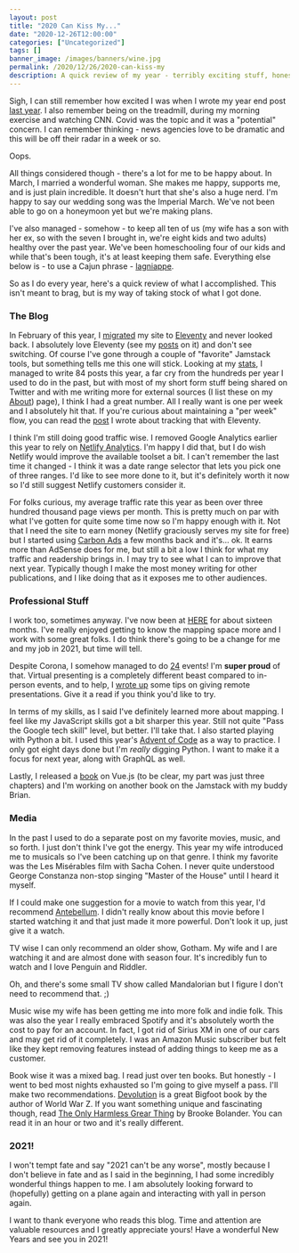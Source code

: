```yaml
---
layout: post
title: "2020 Can Kiss My..."
date: "2020-12-26T12:00:00"
categories: ["Uncategorized"]
tags: []
banner_image: /images/banners/wine.jpg
permalink: /2020/12/26/2020-can-kiss-my
description: A quick review of my year - terribly exciting stuff, honest.
---
```


Sigh, I can still remember how excited I was when I wrote my year end post [last year](https://www.raymondcamden.com/2019/12/31/goodbye-2019-hello-2020). I also remember being on the treadmill, during my morning exercise and watching CNN. Covid was the topic and it was a "potential" concern. I can remember thinking - news agencies love to be dramatic and this will be off their radar in a week or so. 

Oops.

All things considered though - there's a lot for me to be happy about. In March, I married a wonderful woman. She makes me happy, supports me, and is just plain incredible. It doesn't hurt that she's also a huge nerd. I'm happy to say our wedding song was the Imperial March. We've not been able to go on a honeymoon yet but we're making plans. 

I've also managed - somehow - to keep all ten of us (my wife has a son with her ex, so with the seven I brought in, we're eight kids and two adults) healthy over the past year. We've been homeschooling four of our kids and while that's been tough, it's at least keeping them safe. Everything else below is - to use a Cajun phrase - [lagniappe](https://www.merriam-webster.com/dictionary/lagniappe). 

So as I do every year, here's a quick review of what I accomplished. This isn't meant to brag, but is my way of taking stock of what I got done. 

### The Blog

In February of this year, I [migrated](https://www.raymondcamden.com/2020/02/27/raymondcamdencom-now-powered-by-eleventy) my site to [Eleventy](https://www.11ty.dev/) and never looked back. I absolutely love Eleventy (see my [posts](https://www.raymondcamden.com/tags/eleventy/) on it) and don't see switching. Of course I've gone through a couple of "favorite" Jamstack tools, but something tells me this one will stick. Looking at my [stats](https://www.raymondcamden.com/stats), I managed to write 84 posts this year, a far cry from the hundreds per year I used to do in the past, but with most of my short form stuff being shared on Twitter and with me writing more for external sources (I list these on my [About](https://www.raymondcamden.com/about/)) page), I think I had a great number. All I really want is one per week and I absolutely hit that. If you're curious about maintaining a "per week" flow, you can read the [post](https://www.raymondcamden.com/2020/09/30/tracking-posts-by-week-in-eleventy) I wrote about tracking that with Eleventy. 

I think I'm still doing good traffic wise. I removed Google Analytics earlier this year to rely on [Netlify Analytics](https://www.netlify.com/products/analytics/). I'm happy I did that, but I do wish Netlify would improve the available toolset a bit. I can't remember the last time it changed - I think it was a date range selector that lets you pick one of three ranges. I'd like to see more done to it, but it's definitely worth it now so I'd still suggest Netlify customers consider it. 

For folks curious, my average traffic rate this year as been over three hundred thousand page views per month. This is pretty much on par with what I've gotten for quite some time now so I'm happy enough with it. Not that I need the site to earn money (Netlify graciously serves my site for free) but I started using [Carbon Ads](https://www.carbonads.net/) a few months back and it's... ok. It earns more than AdSense does for me, but still a bit a low I think for what my traffic and readership brings in. I may try to see what I can to improve that next year. Typically though I make the most money writing for other publications, and I like doing that as it exposes me to other audiences. 

### Professional Stuff

I work too, sometimes anyway. I've now been at [HERE](https://here.com) for about sixteen months. I've really enjoyed getting to know the mapping space more and I work with some great folks. I do think there's going to be a change for me and my job in 2021, but time will tell. 

Despite Corona, I somehow managed to do [24](https://www.raymondcamden.com/speaking/) events! I'm **super proud** of that. Virtual presenting is a completely different beast compared to in-person events, and to help, I [wrote up](https://www.raymondcamden.com/2020/03/10/tips-for-giving-remote-presentations) some tips on giving remote presentations. Give it a read if you think you'd like to try. 

In terms of my skills, as I said I've definitely learned more about mapping. I feel like my JavaScript skills got a bit sharper this year. Still not quite "Pass the Google tech skill" level, but better. I'll take that. I also started playing with Python a bit. I used this year's [Advent of Code](https://adventofcode.com/) as a way to practice. I only got eight days done but I'm *really* digging Python. I want to make it a focus for next year, along with GraphQL as well. 

Lastly, I released a [book](https://www.amazon.com/gp/product/B08M3J514S/ref=as_li_tl?ie=UTF8&camp=1789&creative=9325&creativeASIN=B08M3J514S&linkCode=as2&tag=raymondcamd06-20&linkId=0cf7abe7a5fc4e3f7d4566b6bdcf5553) on Vue.js (to be clear, my part was just three chapters) and I'm working on another book on the Jamstack with my buddy Brian. 

### Media

In the past I used to do a separate post on my favorite movies, music, and so forth. I just don't think I've got the energy. This year my wife introduced me to musicals so I've been catching up on that genre. I think my favorite was the 
Les Misérables film with Sacha Cohen. I never quite understood George Constanza non-stop singing "Master of the House" until I heard it myself. 

If I could make one suggestion for a movie to watch from this year, I'd recommend [Antebellum](https://www.imdb.com/title/tt10065694/). I didn't really know about this movie before I started watching it and that just made it more powerful. Don't look it up, just give it a watch. 

TV wise I can only recommend an older show, Gotham. My wife and I are watching it and are almost done with season four. It's incredibly fun to watch and I love Penguin and Riddler. 

Oh, and there's some small TV show called Mandalorian but I figure I don't need to recommend that. ;) 

Music wise my wife has been getting me into more folk and indie folk. This was also the year I really embraced Spotify and it's absolutely worth the cost to pay for an account. In fact, I got rid of Sirius XM in one of our cars and may get rid of it completely. I was an Amazon Music subscriber but felt like they kept removing features instead of adding things to keep me as a customer. 

Book wise it was a mixed bag. I read just over ten books. But honestly - I went to bed most nights exhausted so I'm going to give myself a pass. I'll make two recommendations. [Devolution](https://www.goodreads.com/book/show/52454426-devolution) is a great Bigfoot book by the author of World War Z. If you want something unique and fascinating though, read [The Only Harmless Grear Thing](https://www.goodreads.com/book/show/34659272-the-only-harmless-great-thing) by Brooke Bolander. You can read it in an hour or two and it's really different. 

### 2021!

I won't tempt fate and say "2021 can't be any worse", mostly because I don't believe in fate and as I said in the beginning, I had some incredibly wonderful things happen to me. I am absolutely looking forward to (hopefully) getting on a plane again and interacting with yall in person again. 

I want to thank everyone who reads this blog. Time and attention are valuable resources and I greatly appreciate yours! Have a wonderful New Years and see you in 2021!